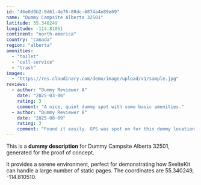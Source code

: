 ```yaml
---
id: "46e0d9b2-9d61-4e76-80dc-6874a4e89e69"
name: "Dummy Campsite Alberta 32501"
latitude: 55.340249
longitude: -114.81051
continent: "north-america"
country: "canada"
region: "alberta"
amenities:
  - "toilet"
  - "cell-service"
  - "trash"
images:
  - "https://res.cloudinary.com/demo/image/upload/v1/sample.jpg"
reviews:
  - author: "Dummy Reviewer A"
    date: "2025-03-06"
    rating: 3
    comment: "A nice, quiet dummy spot with some basic amenities."
  - author: "Dummy Reviewer B"
    date: "2025-08-09"
    rating: 3
    comment: "Found it easily. GPS was spot on for this dummy location."
---
```


This is a **dummy description** for Dummy Campsite Alberta 32501, generated for the proof of concept.

It provides a serene environment, perfect for demonstrating how SvelteKit can handle a large number of static pages. The coordinates are 55.340249, -114.810510.
